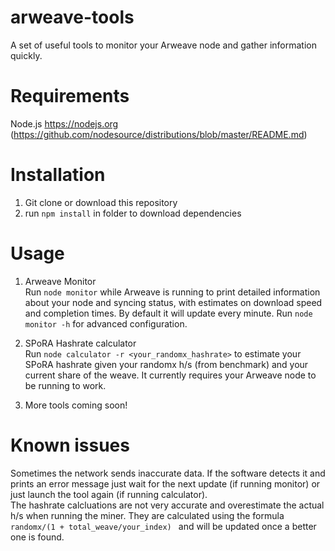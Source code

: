 # arweave-tools
A set of useful tools to monitor your Arweave node and gather information quickly.

# Requirements
Node.js https://nodejs.org (https://github.com/nodesource/distributions/blob/master/README.md)

# Installation
1. Git clone or download this repository
2. run ```npm install``` in folder to download dependencies

# Usage
1. Arweave Monitor<br/>
Run ```node monitor``` while Arweave is running to print detailed information about your node and syncing status, with estimates on download speed and completion times. By default it will update every minute. Run ```node monitor -h``` for advanced configuration.

2. SPoRA Hashrate calculator<br/>
Run ```node calculator -r <your_randomx_hashrate>``` to estimate your SPoRA hashrate given your randomx h/s (from benchmark) and your current share of the weave. It currently requires your Arweave node to be running to work.

3. More tools coming soon!

# Known issues
Sometimes the network sends inaccurate data. If the software detects it and prints an error message just wait for the next update (if running monitor) or just launch the tool again (if running calculator).<br/>
The hashrate calcluations are not very accurate and overestimate the actual h/s when running the miner. They are calculated using the formula ```randomx/(1 + total_weave/your_index) ``` and will be updated once a better one is found.
